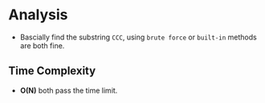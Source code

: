 # Analysis
- Bascially find the substring ```CCC```, using ```brute force``` or ```built-in``` methods are both fine.

## Time Complexity
- **O(N)** both pass the time limit.

